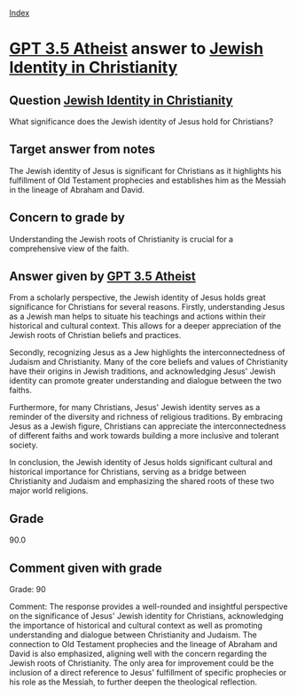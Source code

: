
[Index](../../index.md)
# [GPT 3.5 Atheist](../../answering_models/GPT_3.5_Atheist.md) answer to [Jewish Identity in Christianity](../../questions/Jewish_Identity_in_Christianity.md)

## Question [Jewish Identity in Christianity](../../questions/Jewish_Identity_in_Christianity.md)
What significance does the Jewish identity of Jesus hold for Christians?

## Target answer from notes
The Jewish identity of Jesus is significant for Christians as it highlights his fulfillment of Old Testament prophecies and establishes him as the Messiah in the lineage of Abraham and David.

## Concern to grade by
Understanding the Jewish roots of Christianity is crucial for a comprehensive view of the faith.

## Answer given by [GPT 3.5 Atheist](../../answering_models/GPT_3.5_Atheist.md)
From a scholarly perspective, the Jewish identity of Jesus holds great significance for Christians for several reasons. Firstly, understanding Jesus as a Jewish man helps to situate his teachings and actions within their historical and cultural context. This allows for a deeper appreciation of the Jewish roots of Christian beliefs and practices.

Secondly, recognizing Jesus as a Jew highlights the interconnectedness of Judaism and Christianity. Many of the core beliefs and values of Christianity have their origins in Jewish traditions, and acknowledging Jesus' Jewish identity can promote greater understanding and dialogue between the two faiths.

Furthermore, for many Christians, Jesus' Jewish identity serves as a reminder of the diversity and richness of religious traditions. By embracing Jesus as a Jewish figure, Christians can appreciate the interconnectedness of different faiths and work towards building a more inclusive and tolerant society.

In conclusion, the Jewish identity of Jesus holds significant cultural and historical importance for Christians, serving as a bridge between Christianity and Judaism and emphasizing the shared roots of these two major world religions.

## Grade
90.0

## Comment given with grade
Grade: 90

Comment: The response provides a well-rounded and insightful perspective on the significance of Jesus' Jewish identity for Christians, acknowledging the importance of historical and cultural context as well as promoting understanding and dialogue between Christianity and Judaism. The connection to Old Testament prophecies and the lineage of Abraham and David is also emphasized, aligning well with the concern regarding the Jewish roots of Christianity. The only area for improvement could be the inclusion of a direct reference to Jesus' fulfillment of specific prophecies or his role as the Messiah, to further deepen the theological reflection.

